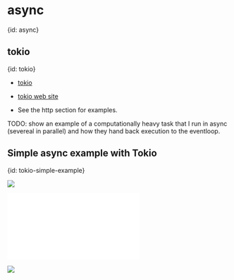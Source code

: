 # async
{id: async}

## tokio
{id: tokio}

* [tokio](https://crates.io/crates/tokio)
* [tokio web site](https://tokio.rs/)

* See the http section for examples.

TODO: show an example of a computationally heavy task that I run in async
(severeal in parallel) and how they hand back execution to the eventloop.


## Simple async example with Tokio
{id: tokio-simple-example}

![](examples/tokio/simple/Cargo.toml)

![](examples/tokio/simple/src/main.rs)

![](examples/tokio/simple/out.out)



